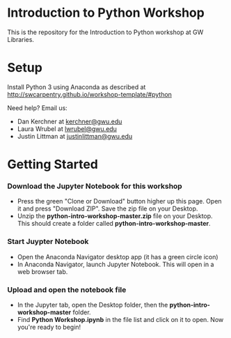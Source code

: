 
# Introduction to Python Workshop

This is the repository for the Introduction to Python workshop at GW Libraries.

# Setup

Install Python 3 using Anaconda as described at http://swcarpentry.github.io/workshop-template/#python

Need help?  Email us:
* Dan Kerchner at kerchner@gwu.edu
* Laura Wrubel at lwrubel@gwu.edu 
* Justin Littman at justinlittman@gwu.edu

# Getting Started

### Download the Jupyter Notebook for this workshop

* Press the green "Clone or Download" button higher up this page.  Open it and press "Download ZIP".  Save the zip file on your Desktop.
* Unzip the **python-intro-workshop-master.zip** file on your Desktop.  This should create a folder called **python-intro-workshop-master**.

### Start Juypter Notebook

* Open the Anaconda Navigator desktop app (it has a green circle icon)
* In Anaconda Navigator, launch Jupyter Notebook.  This will open in a web browser tab.

### Upload and open the notebook file

* In the Jupyter tab, open the Desktop folder, then the **python-intro-workshop-master** folder.
* Find **Python Workshop.ipynb** in the file list and click on it to open.  Now you're ready to begin!




